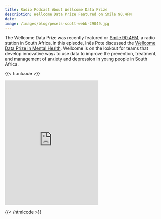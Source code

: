 ```yaml
---
title: Radio Podcast About Wellcome Data Prize
description: Wellcome Data Prize Featured on Smile 90.4FM
date:
image: /images/blog/pexels-scott-webb-29049.jpg
---
```



The Wellcome Data Prize was recently featured on [Smile 90.4FM](https://smilefm.co.za/), a radio station in South Africa. In this episode, Inês Pote discussed the [Wellcome Data Prize in Mental Health](https://wellcome.org/grant-funding/schemes/wellcome-mental-health-data-prize). Wellcome is on the lookout for teams that develop innovative ways to use data to improve the prevention, treatment, and management of anxiety and depression in young people in South Africa.

{{< htmlcode >}}

<iframe loading="lazy" id="inlineFrameExample" title="Inline Frame Example" src="https://echocast.fabrik.fm/9qY6RR97RmW37q" width="300" height="400" style="box-sizing: inherit; border: 0px; font-size: 17px; font-style: normal; font-weight: 300; margin: 0px; outline: 0px; padding: 0px; vertical-align: baseline; max-width: 100%; color: rgb(58, 58, 58); font-family: Roboto, sans-serif; font-variant-ligatures: normal; font-variant-caps: normal; letter-spacing: normal; orphans: 2; text-align: start; text-indent: 0px; text-transform: none; widows: 2; word-spacing: 0px; -webkit-text-stroke-width: 0px; white-space: normal; background-color: rgb(255, 255, 255); text-decoration-thickness: initial; text-decoration-style: initial; text-decoration-color: initial;"></iframe>

{{< /htmlcode >}}
